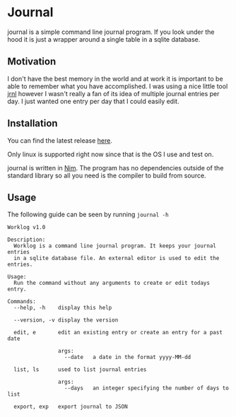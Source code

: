 # Journal

journal is a simple command line journal program. If you look under the hood
it is just a wrapper around a single table in a sqlite database.

## Motivation

I don't have the best memory in the world and at work it is important to be able
to remember what you have accomplished. I was using a nice little tool [jrnl](https://github.com/maebert/jrnl)
however I wasn't really a fan of its idea of multiple journal entries per day. I
just wanted one entry per day that I could easily edit.

## Installation

You can find the latest release [here](https://github.com/curioussavage/journal/releases).

Only linux is supported right now since that is the OS I use and test on.

journal is written in [Nim](https://nim-lang.org/). The program has no dependencies
outside of the standard library so all you need is the compiler to build from source.

## Usage
 
The following guide can be seen by running `journal -h`

```
Worklog v1.0

Description:
  Worklog is a command line journal program. It keeps your journal entries
  in a sqlite database file. An external editor is used to edit the entries.

Usage:
  Run the command without any arguments to create or edit todays entry.

Commands:
  --help, -h    display this help

  --version, -v display the version

  edit, e       edit an existing entry or create an entry for a past date
    
                args:
                  --date   a date in the format yyyy-MM-dd

  list, ls      used to list journal entries

                args:
                  --days   an integer specifying the number of days to list

  export, exp   export journal to JSON
```
